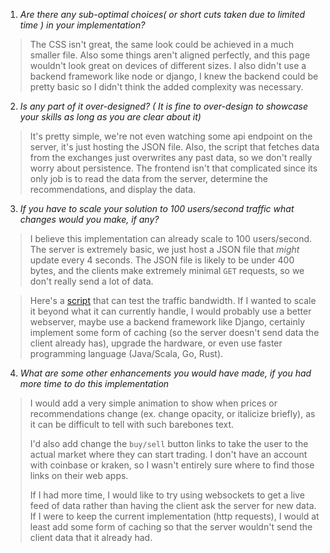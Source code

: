 1. *Are there any sub-optimal choices( or short cuts taken due to limited time ) in your implementation?*
> The CSS isn't great, the same look could be achieved in a much smaller file. Also some things aren't aligned perfectly, and this page wouldn't look great on devices of different sizes. I also didn't use a backend framework like node or django, I knew the backend could be pretty basic so I didn't think the added complexity was necessary.

2. *Is any part of it over-designed? ( It is fine to over-design to showcase your skills as long as you are clear about it)*
> It's pretty simple, we're not even watching some api endpoint on the server, it's just hosting the JSON file. Also, the script that fetches data from the exchanges just overwrites any past data, so we don't really worry about persistence. The frontend isn't that complicated since its only job is to read the data from the server, determine the recommendations, and display the data.

3. *If you have to scale your solution to 100 users/second traffic what changes would you make, if any?*
> I believe this implementation can already scale to 100 users/second. The server is extremely basic, we just host a JSON file that *might* update every 4 seconds. The JSON file is likely to be under 400 bytes, and the clients make extremely minimal `GET` requests, so we don't really send a lot of data.

> Here's a [script](backend/stress_test.py) that can test the traffic bandwidth. If I wanted to scale it beyond what it can currently handle, I would probably use a better webserver, maybe use a backend framework like Django, certainly implement some form of caching (so the server doesn't send data the client already has), upgrade the hardware, or even use faster programming language (Java/Scala, Go, Rust).
4. *What are some other enhancements you would have made, if you had more time to do this implementation*
> I would add a very simple animation to show when prices or recommendations change (ex. change opacity, or italicize briefly), as it can be difficult to tell with such barebones text.
> 
> I'd also add change the `buy/sell` button links to take the user to the actual market where they can start trading. I don't have an account with coinbase or kraken, so I wasn't entirely sure where to find those links on their web apps.
> 
> If I had more time, I would like to try using websockets to get a live feed of data rather than having the client ask the server for new data. If I were to keep the current implementation (http requests), I would at least add some form of caching so that the server wouldn't send the client data that it already had.
